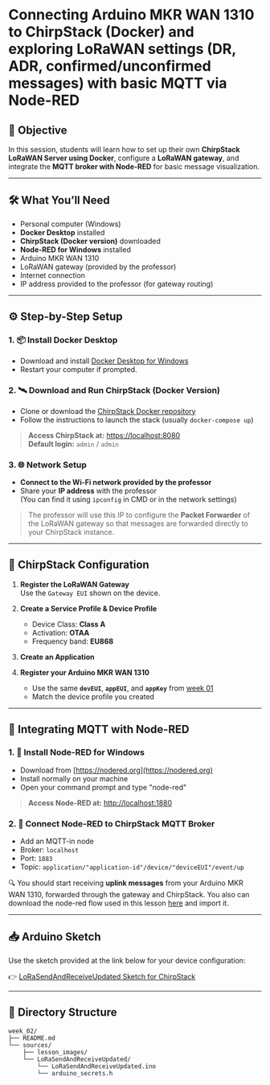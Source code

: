 
# Connecting Arduino MKR WAN 1310 to ChirpStack (Docker) and exploring LoRaWAN settings (DR, ADR, confirmed/unconfirmed messages) with basic MQTT via Node-RED

## 🎯 Objective

In this session, students will learn how to set up their own **ChirpStack LoRaWAN Server using Docker**, configure a **LoRaWAN gateway**, and integrate the **MQTT broker with Node-RED** for basic message visualization.

---

## 🛠️ What You’ll Need

- Personal computer (Windows)
- **Docker Desktop** installed
- **ChirpStack (Docker version)** downloaded
- **Node-RED for Windows** installed
- Arduino MKR WAN 1310
- LoRaWAN gateway (provided by the professor)
- Internet connection
- IP address provided to the professor (for gateway routing)

---

## ⚙️ Step-by-Step Setup

### 1. 📦 Install Docker Desktop

- Download and install [Docker Desktop for Windows](https://www.docker.com/products/docker-desktop/)
- Restart your computer if prompted.

### 2. 🛰️ Download and Run ChirpStack (Docker Version)

- Clone or download the [ChirpStack Docker repository](https://www.chirpstack.io/docs/getting-started/docker.html)
- Follow the instructions to launch the stack (usually `docker-compose up`)

> **Access ChirpStack at:** [https://localhost:8080](https://localhost:8080)  
> **Default login:** `admin` / `admin`

### 3. 🌐 Network Setup

- **Connect to the Wi-Fi network provided by the professor**
- Share your **IP address** with the professor  
  (You can find it using `ipconfig` in CMD or in the network settings)

> The professor will use this IP to configure the **Packet Forwarder** of the LoRaWAN gateway so that messages are forwarded directly to your ChirpStack instance.

---

## 🧭 ChirpStack Configuration

1. **Register the LoRaWAN Gateway**  
   Use the `Gateway EUI` shown on the device.

2. **Create a Service Profile & Device Profile**
   - Device Class: **Class A**
   - Activation: **OTAA**
   - Frequency band: **EU868**

3. **Create an Application**

4. **Register your Arduino MKR WAN 1310**
   - Use the same **`devEUI`**, **`appEUI`**, and **`appKey`** from [week 01](../../week_01/sources/README.md)
   - Match the device profile you created

---

## 🔗 Integrating MQTT with Node-RED

### 1. 🧰 Install Node-RED for Windows

- Download from [https://nodered.org](https://nodered.org)
- Install normally on your machine
- Open your command prompt and type "node-red"

> **Access Node-RED at:** [http://localhost:1880](http://localhost:1880)

### 2. 🔌 Connect Node-RED to ChirpStack MQTT Broker

- Add an MQTT-in node
- Broker: `localhost`
- Port: `1883`
- Topic: `application/"application-id"/device/"deviceEUI"/event/up`

🔍 You should start receiving **uplink messages** from your Arduino MKR WAN 1310, forwarded through the gateway and ChirpStack. You also can download the node-red flow used in this lesson [here](./node-red/chirpstack-mqtt-integration.json) and import it. 

---

## 📥 Arduino Sketch

Use the sketch provided at the link below for your device configuration:

👉 [LoRaSendAndReceiveUpdated Sketch for ChirpStack](./LoRaSendAndReceiveUpdated/)

---

## 📂 Directory Structure

```plaintext
week_02/
├── README.md
└── sources/
    ├── lesson_images/
    └── LoRaSendAndReceiveUpdated/
        └── LoRaSendAndReceiveUpdated.ino
        └── arduino_secrets.h


